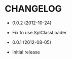 CHANGELOG
=========

* 0.0.2 (2012-10-24)

 * Fix to use SplClassLoader

* 0.0.1 (2012-08-05)

 * Initial release
